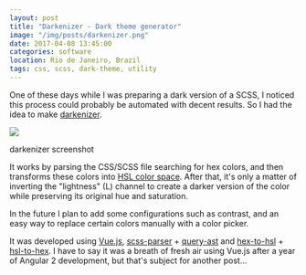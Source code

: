 ```yaml
---
layout: post
title: "Darkenizer - Dark theme generator"
image: "/img/posts/darkenizer.png"
date: 2017-04-08 13:45:00
categories: software
location: Rio de Janeiro, Brazil
tags: css, scss, dark-theme, utility
---
```


One of these days while I was preparing a dark version of a SCSS, I noticed this process could probably be automated with decent results. So I had the idea to make <a href="https://www.vitormach.dev/darkenizer" target="_blank">darkenizer</a>.

<div class="post-image">
    <a href="{{ site.baseurl }}/img/posts/darkenizer.png" target="_blank"><img src="{{ site.baseurl }}/img/posts/darkenizer.png"/></a>
    <p class="post-image-caption">darkenizer screenshot</p>
</div>

<!--more-->

It works by parsing the CSS/SCSS file searching for hex colors, and then transforms these colors into <a href="https://en.wikipedia.org/wiki/HSL_and_HSV" target="_blank">HSL color space</a>. After that, it's only a matter of inverting the "lightness" (L) channel to create a darker version of the color while preserving its original hue and saturation.

In the future I plan to add some configurations such as contrast, and an easy way to replace certain colors manually with a color picker.

It was developed using <a href="https://vuejs.org/" target="_blank">Vue.js</a>, <a href="https://www.npmjs.com/package/scss-parser" target="_blank">scss-parser</a> + <a href="https://www.npmjs.com/package/query-ast" target="_blank">query-ast</a> and <a href="https://www.npmjs.com/package/hex-to-hsl" target="_blank">hex-to-hsl</a> + <a href="https://www.npmjs.com/package/hsl-to-hex" target="_blank">hsl-to-hex</a>. I have to say it was a breath of fresh air using Vue.js after a year of Angular 2 development, but that's subject for another post...
